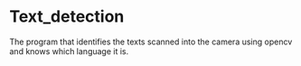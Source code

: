# Text_detection
The program that identifies the texts scanned into the camera using opencv and knows which language it is.
